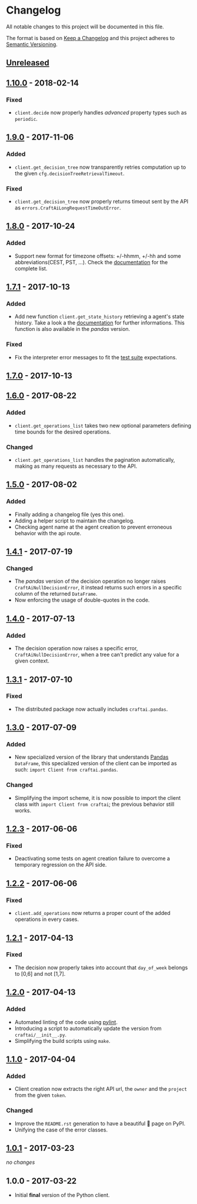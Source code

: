 # Changelog #

All notable changes to this project will be documented in this file.

The format is based on [Keep a Changelog](http://keepachangelog.com/en/1.0.0/)
and this project adheres to [Semantic Versioning](http://semver.org/spec/v2.0.0.html).

## [Unreleased](https://github.com/craft-ai/craft-ai-client-python/compare/v1.10.0...HEAD) ##

## [1.10.0](https://github.com/craft-ai/craft-ai-client-python/compare/v1.9.0...v1.10.0) - 2018-02-14 ##
### Fixed ###

- `client.decide` now properly handles _advanced_ property types such as `periodic`.

## [1.9.0](https://github.com/craft-ai/craft-ai-client-python/compare/v1.8.0...v1.9.0) - 2017-11-06 ##
### Added ###

- `client.get_decision_tree` now transparently retries computation up to the given `cfg.decisionTreeRetrievalTimeout`.

### Fixed ###

- `client.get_decision_tree` now properly returns timeout sent by the API as `errors.CraftAiLongRequestTimeOutError`.

## [1.8.0](https://github.com/craft-ai/craft-ai-client-python/compare/v1.7.1...v1.8.0) - 2017-10-24 ##
### Added ###
- Support new format for timezone offsets: +/-hhmm, +/-hh and some abbreviations(CEST, PST, ...). Check the [documentation](https://beta.craft.ai/doc/http#context-properties-types) for the complete list.

## [1.7.1](https://github.com/craft-ai/craft-ai-client-python/compare/v1.7.0...v1.7.1) - 2017-10-13 ##
### Added ###
- Add new function `client.get_state_history` retrieving a agent's state history. Take a look a the [documentation](https://beta.craft.ai/doc/python#retrieve-state-history) for further informations. This function is also available in the _pandas_ version.

### Fixed ###
- Fix the interpreter error messages to fit the [test suite](https://github.com/craft-ai/craft-ai-interpreter-test-suite) expectations.

## [1.7.0](https://github.com/craft-ai/craft-ai-client-python/compare/v1.6.0...v1.7.0) - 2017-10-13 ##

## [1.6.0](https://github.com/craft-ai/craft-ai-client-python/compare/v1.5.0...v1.6.0) - 2017-08-22 ##
### Added ###
- `client.get_operations_list` takes two new optional parameters defining time bounds for the desired operations.

### Changed ###
- `client.get_operations_list` handles the pagination automatically, making as many requests as necessary to the API.

## [1.5.0](https://github.com/craft-ai/craft-ai-client-python/compare/v1.4.1...v1.5.0) - 2017-08-02 ##
### Added ###
- Finally adding a changelog file (yes this one).
- Adding a helper script to maintain the changelog.
- Checking agent name at the agent creation to prevent erroneous behavior with the api route.

## [1.4.1](https://github.com/craft-ai/craft-ai-client-python/compare/v1.4.0...v1.4.1) - 2017-07-19 ##
### Changed ###
- The _pandas_ version of the decision operation no longer raises `CraftAiNullDecisionError`, it instead returns such errors in a specific column of the returned `DataFrame`.
- Now enforcing the usage of double-quotes in the code.

## [1.4.0](https://github.com/craft-ai/craft-ai-client-python/compare/v1.3.1...v1.4.0) - 2017-07-13 ##
### Added ###
- The decision operation now raises a specific error, `CraftAiNullDecisionError`, when a tree can't predict any value for a given context.

## [1.3.1](https://github.com/craft-ai/craft-ai-client-python/compare/v1.3.0...v1.3.1) - 2017-07-10 ##
### Fixed ###
- The distributed package now actually includes `craftai.pandas`.

## [1.3.0](https://github.com/craft-ai/craft-ai-client-python/compare/v1.2.3...v1.3.0) - 2017-07-09 ##
### Added ###
- New specialized version of the library that understands [Pandas](https://pandas.pydata.org) `DataFrame`, this specialized version of the client can be imported as such: `import Client from craftai.pandas`.

### Changed ###
- Simplifying the import scheme, it is now possible to import the client class with `import Client from craftai`; the previous behavior still works.

## [1.2.3](https://github.com/craft-ai/craft-ai-client-python/compare/v1.2.2...v1.2.3) - 2017-06-06 ##
### Fixed ###
- Deactivating some tests on agent creation failure to overcome a temporary regression on the API side.

## [1.2.2](https://github.com/craft-ai/craft-ai-client-python/compare/v1.2.1...v1.2.2) - 2017-06-06 ##
### Fixed ###
- `client.add_operations` now returns a proper count of the added operations in every cases.

## [1.2.1](https://github.com/craft-ai/craft-ai-client-python/compare/v1.2.0...v1.2.1) - 2017-04-13 ##
### Fixed ###
- The decision now properly takes into account that `day_of_week` belongs to [0,6] and not [1,7].

## [1.2.0](https://github.com/craft-ai/craft-ai-client-python/compare/v1.1.0...v1.2.0) - 2017-04-13 ##
### Added ###
- Automated linting of the code using [pylint](https://www.pylint.org).
- Introducing a script to automatically update the version from `craftai/__init__.py`.
- Simplifying the build scripts using `make`.

## [1.1.0](https://github.com/craft-ai/craft-ai-client-python/compare/v1.0.1...v1.1.0) - 2017-04-04 ##
### Added ###
- Client creation now extracts the right API url, the `owner` and the `project` from the given `token`.

### Changed ###
- Improve the `README.rst` generation to have a beautiful :lipstick: page on PyPI.
- Unifying the case of the error classes.

## [1.0.1](https://github.com/craft-ai/craft-ai-client-python/compare/v1.0.1...v1.0.0) - 2017-03-23 ##
_no changes_

## 1.0.0 - 2017-03-22 ##
- Initial **final** version of the Python client.
